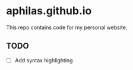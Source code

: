 # aphilas.github.io

This repo contains code for my personal website.

## TODO

- [ ] Add syntax highlighting

